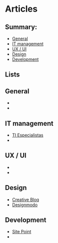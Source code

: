 # Articles

## Summary:

* [General](#general)
* [IT management](#it-management)
* [UX / UI](#ux--ui)
* [Design](#design)
* [Development](#development)

## Lists

## General
* []()
* []()

## IT management
* [TI Especialistas](http://www.tiespecialistas.com.br/)
* []()

## UX / UI
* []()
* []()

## Design
* [Creative Bloq](http://www.creativebloq.com/)
* [Designmodo](http://designmodo.com/design/)

## Development
* [Site Point](http://www.sitepoint.com/)
* []()
